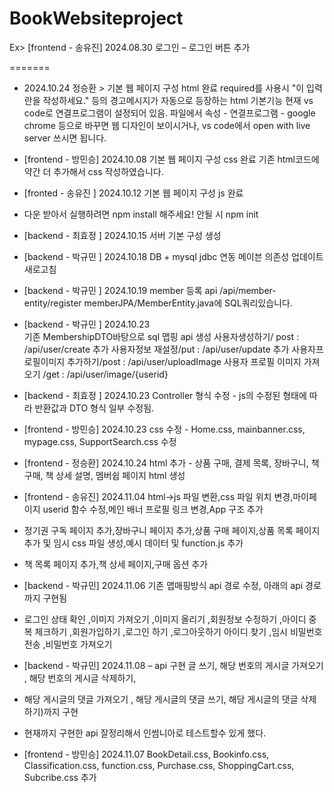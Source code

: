# BookWebsiteproject

Ex> [frontend - 송유진] 2024.08.30 로그인 – 로그인 버튼 추가

=======
+ 2024.10.24 정승환 > 기본 웹 페이지 구성 html 완료
required를 사용시 "이 입력란을 작성하세요." 등의 경고메시지가 자동으로 등장하는 html 기본기능
현재 vs code로 연결프로그램이 설정되어 있음. 파일에서 속성 - 연결프로그램 - google chrome 등으로 바꾸면 웹 디자인이 보이시거나, vs code에서 open with live server 쓰시면 됩니다.

+ [frontend - 방민승] 2024.10.08 기본 웹 페이지 구성 css 완료
기존 html코드에 약간 더 추가해서 css 작성하였습니다.

+ [fronted - 송유진 ] 2024.10.12 기본 웹 페이지 구성 js 완료
+ 다운 받아서 실행하려면 npm install 해주세요! 안될 시 npm init

+ [backend - 최효정 ] 2024.10.15 서버 기본 구성 생성

+ [backend - 박규민 ] 2024.10.18 DB + mysql jdbc 연동 
메이븐 의존성 업데이트 새로고침 

+ [backend - 박규민 ] 2024.10.19 member 등록 api
/api/member-entity/register 
memberJPA/MemberEntity.java에 SQL쿼리있습니다. 

+ [backend - 박규민 ] 2024.10.23  
 기존 MembershipDTO바탕으로 sql 맵핑 api 생성
사용자생성하기/ post : /api/user/create 추가
사용자정보 재설정/put : /api/user/update 추가
사용자프로필이미지 추가하기/post : /api/user/uploadImage
사용자 프로필 이미지 가져오기 /get : /api/user/image/{userid}

+ [backend - 최효정 ] 2024.10.23 Controller 형식 수정 - js의 수정된 형태에 따라 반환값과 DTO 형식 일부 수정됨.

+ [frontend - 방민승] 2024.10.23 css 수정 - Home.css, mainbanner.css, mypage.css, SupportSearch.css 수정

+ [frontend - 정승환] 2024.10.24 html 추가 - 상품 구매, 결제 목록, 장바구니, 책 구매, 책 상세 설명, 멤버쉽 페이지 html 생성

+ [frontend - 송유진] 2024.11.04 html->js 파일 변환,css 파일 위치 변경,마이페이지 userid 함수 수정,메인 배너 프로필 링크 변경,App 구조 추가
+ 정기권 구독 페이지 추가,장바구니 페이지 추가,상품 구매 페이지,상품 목록 페이지 추가 및 임시 css 파일 생성,예시 데이터 및 function.js 추가
+ 책 목록 페이지 추가,책 상세 페이지,구매 옵션 추가

+ [backend - 박규민] 2024.11.06 기존 맵매핑방식 api 경로 수정, 아래의 api 경로 까지 구현됨
+ 로그인 상태 확인 ,이미지 가져오기 ,이미지 올리기 ,회원정보 수정하기 ,아이디 중복 체크하기 ,회원가입하기 ,로그인 하기 ,로그아웃하기
아이디 찾기 ,임시 비밀번호 전송 ,비밀번호  가져오기


+ [backend - 박규민] 2024.11.08 – api 구현  글 쓰기, 해당 번호의 게시글 가져오기 , 해당 번호의 게시글 삭제하기, 
+ 해당 게시글의 댓글 가져오기 , 해당 게시글의 댓글 쓰기, 해당 게시글의 댓글 삭제하기)까지 구현
+  현재까지 구현한 api 잘정리해서 인썸니아로 테스트할수 있게 했다.
+ [frontend - 방민승] 2024.11.07 BookDetail.css, Bookinfo.css, Classification.css, function.css, Purchase.css, ShoppingCart.css, Subcribe.css 추가